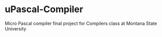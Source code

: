 # uPascal-Compiler
Micro Pascal compiler final project for Compilers class at Montana State University
